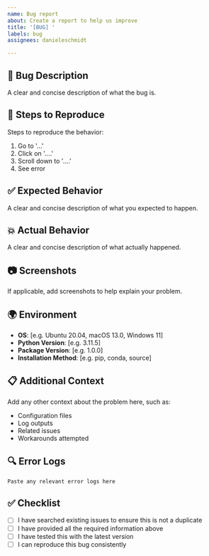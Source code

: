 ```yaml
---
name: Bug report
about: Create a report to help us improve
title: '[BUG] '
labels: bug
assignees: danieleschmidt

---
```


## 🐛 Bug Description

A clear and concise description of what the bug is.

## 🔄 Steps to Reproduce

Steps to reproduce the behavior:

1. Go to '...'
2. Click on '....'
3. Scroll down to '....'
4. See error

## ✅ Expected Behavior

A clear and concise description of what you expected to happen.

## 💥 Actual Behavior

A clear and concise description of what actually happened.

## 📷 Screenshots

If applicable, add screenshots to help explain your problem.

## 🌍 Environment

- **OS**: [e.g. Ubuntu 20.04, macOS 13.0, Windows 11]
- **Python Version**: [e.g. 3.11.5]
- **Package Version**: [e.g. 1.0.0]
- **Installation Method**: [e.g. pip, conda, source]

## 📋 Additional Context

Add any other context about the problem here, such as:

- Configuration files
- Log outputs
- Related issues
- Workarounds attempted

## 🔍 Error Logs

```
Paste any relevant error logs here
```

## ✅ Checklist

- [ ] I have searched existing issues to ensure this is not a duplicate
- [ ] I have provided all the required information above
- [ ] I have tested this with the latest version
- [ ] I can reproduce this bug consistently